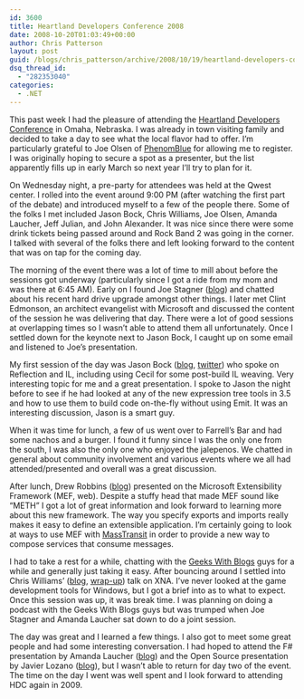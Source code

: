 ```yaml
---
id: 3600
title: Heartland Developers Conference 2008
date: 2008-10-20T01:03:49+00:00
author: Chris Patterson
layout: post
guid: /blogs/chris_patterson/archive/2008/10/19/heartland-developers-conference-2008.aspx
dsq_thread_id:
  - "282353040"
categories:
  - .NET
---
```

This past week I had the pleasure of attending the [Heartland Developers Conference](http://www.heartlanddc.com/Omaha/) in Omaha, Nebraska. I was already in town visiting family and decided to take a day to see what the local flavor had to offer. I&#8217;m particularly grateful to Joe Olsen of [PhenomBlue](http://www.phenomblue.com/) for allowing me to register. I was originally hoping to secure a spot as a presenter, but the list apparently fills up in early March so next year I&#8217;ll try to plan for it.

On Wednesday night, a pre-party for attendees was held at the Qwest center. I rolled into the event around 9:00 PM (after watching the first part of the debate) and introduced myself to a few of the people there. Some of the folks I met included Jason Bock, Chris Williams, Joe Olsen, Amanda Laucher, Jeff Julian, and John Alexander. It was nice since there were some drink tickets being passed around and Rock Band 2 was going in the corner. I talked with several of the folks there and left looking forward to the content that was on tap for the coming day.

The morning of the event there was a lot of time to mill about before the sessions got underway (particularly since I got a ride from my mom and was there at 6:45 AM). Early on I found Joe Stagner ([blog](http://www.misfitgeek.com/)) and chatted about his recent hard drive upgrade amongst other things. I later met Clint Edmonson, an architect evangelist with Microsoft and discussed the content of the session he was delivering that day. There were a lot of good sessions at overlapping times so I wasn&#8217;t able to attend them all unfortunately. Once I settled down for the keynote next to Jason Bock, I caught up on some email and listened to Joe&#8217;s presentation.

My first session of the day was Jason Bock ([blog](http://www.jasonbock.net/), [twitter](http://twitter.com/jasonbock)) who spoke on Reflection and IL, including using Cecil for some post-build IL weaving. Very interesting topic for me and a great presentation. I spoke to Jason the night before to see if he had looked at any of the new expression tree tools in 3.5 and how to use them to build code on-the-fly without using Emit. It was an interesting discussion, Jason is a smart guy.

When it was time for lunch, a few of us went over to Farrell&#8217;s Bar and had some nachos and a burger. I found it funny since I was the only one from the south, I was also the only one who enjoyed the jalepenos. We chatted in general about community involvement and various events where we all had attended/presented and overall was a great discussion. 

After lunch, Drew Robbins ([blog](http://drewby.spaces.live.com/)) presented on the Microsoft Extensibility Framework (MEF, web). Despite a stuffy head that made MEF sound like &#8220;METH&#8221; I got a lot of great information and look forward to learning more about this new framework. The way you specify exports and imports really makes it easy to define an extensible application. I&#8217;m certainly going to look at ways to use MEF with [MassTransit](http://code.google.com/p/masstransit/) in order to provide a new way to compose services that consume messages.

I had to take a rest for a while, chatting with the [Geeks With Blogs](http://geekswithblogs.net/) guys for a while and generally just taking it easy. After bouncing around I settled into Chris Williams&#8217; ([blog](http://www.BlogusMaximus.net/), [wrap-up](http://blogusmaximus.net/archive/2008/10/18/125919.aspx)) talk on XNA. I&#8217;ve never looked at the game development tools for Windows, but I got a brief into as to what to expect. Once this session was up, it was break time. I was planning on doing a podcast with the Geeks With Blogs guys but was trumped when Joe Stagner and Amanda Laucher sat down to do a joint session.

The day was great and I learned a few things. I also got to meet some great people and had some interesting conversation. I had hoped to attend the F# presentation by Amanda Laucher ([blog](http://www.pandamonial.com/)) and the Open Source presentation by Javier Lozano ([blog](http://blog.lozanotek.com/)), but I wasn&#8217;t able to return for day two of the event. The time on the day I went was well spent and I look forward to attending HDC again in 2009.
